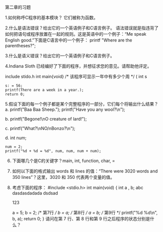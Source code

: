 第二章的习题

1.如何称呼C程序的基本模块？
它们被称为函数。

2.什么是语法错误？给出它的一个英语例子和C语言例子。
语法错误就是指违背了如何把语句或程序放置在一起的规则。这是英语中的一个例子：“Me speak English good.”下面是C语言中的一个例子：
printf "Where are the parentheses?";

3.什么是语义错误？给出它的一个英语例子和C语言例子。

4.Indiana Sloth 已经编好了下面的程序，并想征求您的意见。请帮助他评定。

include stido.h
int main{void} /* 该程序可显示一年中有多少个周 */
(
    int s
    
    s: = 56;
    printf(There are a week in a year.);
    return 0;

5.假设下面的每一个例子都是某个完整程序的一部分，它们每个将输出什么结果？
a. printf("Baa Baa Sheep.");
   printf("Have you any wool?\n");

b. printf("Begone!\nO creature of lard!");

c. printf("What?\nNO/nBonzo?\n");

d.  int num;

    num = 2;
    printf("%d + %d = %d", num, num, num + num);

6. 下面哪几个是C的关键字？main, int, function, char, =

7. 如何以下面的格式输出 words 和 lines 的值：“There were 3020 words and 350 lines”？这里，3020 和 350 代表两个变量的值。

8. 考虑下面的程序：
#include <stdio.h>
int main(void)
{
    int a , b;
    abc
    dasdasdadada
    dsdsad
    
    123

    a = 5;
    b = 2;  /* 第7行 */
    b = a;  /* 第8行 */
    a = b;  /* 第9行 */
    printf("%d %d\n", b, a);
    return 0;
}
请问在第 7 行、第 8 行和第 9 行之后程序的状态分别是什么？



